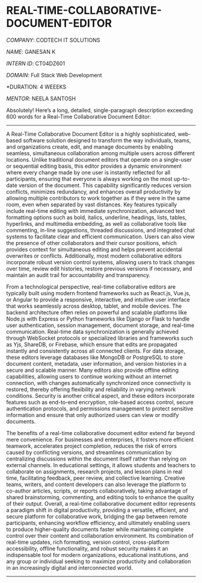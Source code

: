 # REAL-TIME-COLLABORATIVE-DOCUMENT-EDITOR

*COMPANY*: CODTECH IT SOLUTIONS

*NAME*: GANESAN K

*INTERN ID*: CT04DZ601

*DOMAIN*: Full Stack Web Development

*DURATION: 4 WEEEKS

*MENTOR*: NEELA SANTOSH

Absolutely! Here’s a long, detailed, single-paragraph description exceeding 600 words for a Real-Time Collaborative Document Editor:


---

A Real-Time Collaborative Document Editor is a highly sophisticated, web-based software solution designed to transform the way individuals, teams, and organizations create, edit, and manage documents by enabling seamless, simultaneous collaboration among multiple users across different locations. Unlike traditional document editors that operate on a single-user or sequential editing basis, this editor provides a dynamic environment where every change made by one user is instantly reflected for all participants, ensuring that everyone is always working on the most up-to-date version of the document. This capability significantly reduces version conflicts, minimizes redundancy, and enhances overall productivity by allowing multiple contributors to work together as if they were in the same room, even when separated by vast distances. Key features typically include real-time editing with immediate synchronization, advanced text formatting options such as bold, italics, underline, headings, lists, tables, hyperlinks, and multimedia embedding, as well as collaborative tools like commenting, in-line suggestions, threaded discussions, and integrated chat systems to facilitate clear and efficient communication. Users can also view the presence of other collaborators and their cursor positions, which provides context for simultaneous editing and helps prevent accidental overwrites or conflicts. Additionally, most modern collaborative editors incorporate robust version control systems, allowing users to track changes over time, review edit histories, restore previous versions if necessary, and maintain an audit trail for accountability and transparency.

From a technological perspective, real-time collaborative editors are typically built using modern frontend frameworks such as React.js, Vue.js, or Angular to provide a responsive, interactive, and intuitive user interface that works seamlessly across desktop, tablet, and mobile devices. The backend architecture often relies on powerful and scalable platforms like Node.js with Express or Python frameworks like Django or Flask to handle user authentication, session management, document storage, and real-time communication. Real-time data synchronization is generally achieved through WebSocket protocols or specialized libraries and frameworks such as Yjs, ShareDB, or Firebase, which ensure that edits are propagated instantly and consistently across all connected clients. For data storage, these editors leverage databases like MongoDB or PostgreSQL to store document content, metadata, user information, and version histories in a secure and scalable manner. Many editors also provide offline editing capabilities, allowing users to continue working without an internet connection, with changes automatically synchronized once connectivity is restored, thereby offering flexibility and reliability in varying network conditions. Security is another critical aspect, and these editors incorporate features such as end-to-end encryption, role-based access control, secure authentication protocols, and permissions management to protect sensitive information and ensure that only authorized users can view or modify documents.

The benefits of a real-time collaborative document editor extend far beyond mere convenience. For businesses and enterprises, it fosters more efficient teamwork, accelerates project completion, reduces the risk of errors caused by conflicting versions, and streamlines communication by centralizing discussions within the document itself rather than relying on external channels. In educational settings, it allows students and teachers to collaborate on assignments, research projects, and lesson plans in real time, facilitating feedback, peer review, and collective learning. Creative teams, writers, and content developers can also leverage the platform to co-author articles, scripts, or reports collaboratively, taking advantage of shared brainstorming, commenting, and editing tools to enhance the quality of their output. Overall, a real-time collaborative document editor represents a paradigm shift in digital productivity, providing a versatile, efficient, and secure platform for collaborative work, bridging the gap between remote participants, enhancing workflow efficiency, and ultimately enabling users to produce higher-quality documents faster while maintaining complete control over their content and collaboration environment. Its combination of real-time updates, rich formatting, version control, cross-platform accessibility, offline functionality, and robust security makes it an indispensable tool for modern organizations, educational institutions, and any group or individual seeking to maximize productivity and collaboration in an increasingly digital and interconnected world.


---

